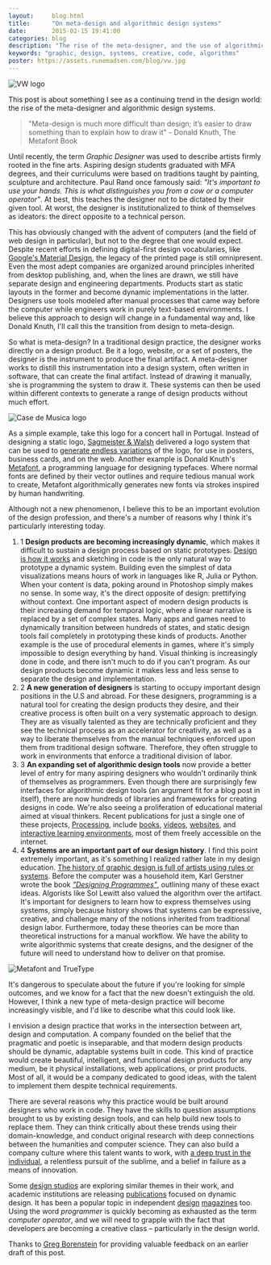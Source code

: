 ```yaml
---
layout:     blog.html
title:      "On meta-design and algorithmic design systems"
date:       2015-02-15 19:41:00
categories: blog
description: "The rise of the meta-designer, and the use of algorithmic design systems."
keywords: "graphic, design, systems, creative, code, algorithms"
poster: https://assets.runemadsen.com/blog/vw.jpg
---
```


<div class="wide-750">
  <img src="https://assets.runemadsen.com/blog/vw.jpg" alt="VW logo" />
</div>

This post is about something I see as a continuing trend in the design world: the rise of the meta-designer and algorithmic design systems.

> "Meta-design is much more difficult than design; it’s easier to draw something than to explain how to draw it" - Donald Knuth, The Metafont Book

Until recently, the term *Graphic Designer* was used to describe artists firmly rooted in the fine arts. Aspiring design students graduated with MFA degrees, and their curriculums were based on traditions taught by painting, sculpture and architecture. Paul Rand once famously said: *"It's important to use your hands. This is what distinguishes you from a cow or a computer operator"*. At best, this teaches the designer not to be dictated by their given tool. At worst, the designer is institutionalized to think of themselves as ideators: the direct opposite to a technical person. 

This has obviously changed with the advent of computers (and the field of web design in particular), but not to the degree that one would expect. Despite recent efforts in defining digital-first design vocabularies, like [Google's Material Design](http://www.google.com/design/spec/material-design/introduction.html), the legacy of the printed page is still omnipresent. Even the most adept companies are organized around principles inherited from desktop publishing, and, when the lines are drawn, we still have separate design and engineering departments. Products start as static layouts in the former and become dynamic implementations in the latter. Designers use tools modeled after manual processes that came way before the computer while engineers work in purely text-based environments. I believe this approach to design will change in a fundamental way and, like Donald Knuth, I'll call this the transition from design to meta-design.

So what is meta-design? In a traditional design practice, the designer works directly on a design product. Be it a logo, website, or a set of posters, the designer is the instrument to produce the final artifact. A meta-designer works to distill this instrumentation into a design system, often written in software, that can create the final artifact. Instead of drawing it manually, she is programming the system to draw it. These systems can then be used within different contexts to generate a range of design products without much effort.

<div class="wide-750">
  <img src="https://assets.runemadsen.com/blog/casa.jpg" alt="Case de Musica logo" />
</div>

As a simple example, take this logo for a concert hall in Portugal. Instead of designing a static logo, [Sagmeister & Walsh](http://www.sagmeisterwalsh.com/) delivered a logo system that can be used to [generate endless variations](http://www.sagmeisterwalsh.com/work/project/casa-da-musica-identity/) of the logo, for use in posters, business cards, and on the web. Another example is Donald Knuth's [Metafont](http://en.wikipedia.org/wiki/Metafont), a programming language for designing typefaces. Where normal fonts are defined by their vector outlines and require tedious manual work to create, Metafont algorithmically generates new fonts via strokes inspired by human handwriting.

Although not a new phenomenon, I believe this to be an important evolution of the design profession, and there's a number of reasons why I think it's particularly interesting today.

<ol class="bignums">

  <li>
    <span class="bignum">1</span>
    <strong>Design products are becoming increasingly dynamic</strong>, which makes it difficult to sustain a design process based on static prototypes. <a href="http://daringfireball.net/2012/02/walter_isaacson_steve_jobs">Design is how it works</a> and sketching in code is the only natural way to prototype a dynamic system. Building even the simplest of data visualizations means hours of work in languages like R, Julia or Python. When your content is data, poking around in Photoshop simply makes no sense. In some way, it's the direct opposite of design: prettifying without context. One important aspect of modern design products is their increasing demand for temporal logic, where a linear narrative is replaced by a set of complex states. Many apps and games need to dynamically transition between hundreds of states, and static design tools fail completely in prototyping these kinds of products. Another example is the use of procedural elements in games, where it's simply impossible to design everything by hand. Visual thinking is increasingly done in code, and there isn't much to do if you can't program. As our design products become dynamic it makes less and less sense to separate the design and implementation.
  </li>

  <li>
    <span class="bignum">2</span>
    <strong>A new generation of designers</strong> is starting to occupy important design positions in the U.S and abroad. For these designers, programming is a natural tool for creating the design products they desire, and their creative process is often built on a very systematic approach to design. They are as visually talented as they are technically proficient and they see the technical process as an accelerator for creativity, as well as a way to liberate themselves from the manual techniques enforced upon them from traditional design software. Therefore, they often struggle to work in environments that enforce a traditional division of labor.
  </li>
  
  <li>
    <span class="bignum">3</span>
    <strong>An expanding set of algorithmic design tools</strong> now provide a better level of entry for many aspiring designers who wouldn't ordinarily think of themselves as programmers. Even though there are surprisingly few interfaces for algorithmic design tools (an argument fit for a blog post in itself), there are now hundreds of libraries and frameworks for creating designs in code. We're also seeing a proliferation of educational material aimed at visual thinkers. Recent publications for just a single one of these projects, <a href="https://processing.org/">Processing</a>, include <a href="http://www.amazon.com/Processing-Programming-Handbook-Designers-Artists/dp/026202828X/ref=sr_1_6?s=books&amp;ie=UTF8&amp;qid=1406934187&amp;sr=1-6&amp;keywords=processing">books</a>, <a href="http://icm.shiffman.net/0.0/">videos</a>, <a href="http://natureofcode.com/book">websites</a>, and <a href="http://hello.processing.org/">interactive learning environments</a>, most of them freely accessible on the internet.
  </li>

  <li>
    <span class="bignum">4</span>
    <strong>Systems are an important part of our design history</strong>. I find this point extremely important, as it's something I realized rather late in my design education. <a href="http://printingcode.runemadsen.com/lecture-intro/">The history of graphic design is full of artists using rules or systems</a>. Before the computer was a household item, Karl Gerstner wrote the book <em><a href="https://runemadsen.com/blog/karl-gerstner-designing-programmes/">"Designing Programmes"</a></em>, outlining many of these exact ideas. Algorists like Sol Lewitt also valued the algorithm over the artifact. It's important for designers to learn how to express themselves using systems, simply because history shows that systems can be expressive, creative, and challenge many of the notions inherited from traditional design labor. Furthermore, today these theories can be more than theoretical instructions for a manual workflow. We have the ability to write algorithmic systems that create designs, and the designer of the future will need to understand how to deliver on that promise.
  </li>

</ol>

<div class="wide-750">
  <img src="https://assets.runemadsen.com/blog/metafont.jpg" alt="Metafont and TrueType" />
</div>

It's dangerous to speculate about the future if you're looking for simple outcomes, and we know for a fact that the new doesn't extinguish the old. However, I think a new type of meta-design practice will become increasingly visible, and I'd like to describe what this could look like.

I envision a design practice that works in the intersection between art, design and computation. A company founded on the belief that the pragmatic and poetic is inseparable, and that modern design products should be dynamic, adaptable systems built in code. This kind of practice would create beautiful, intelligent, and functional design products for any medium, be it physical installations, web applications, or print products. Most of all, it would be a company dedicated to good ideas, with the talent to implement them despite technical requirements. 

There are several reasons why this practice would be built around designers who work in code. They have the skills to question assumptions brought to us by existing design tools, and can help build new tools to replace them. They can think critically about these trends using their domain-knowledge, and conduct original research with deep connections between the humanities and computer science. They can also build a company culture where this talent wants to work, with [a deep trust in the individual](http://en.wikipedia.org/wiki/Bounded_rationality), a relentless pursuit of the sublime, and a belief in failure as a means of innovation.

Some [design studios](http://www.sagmeisterwalsh.com) are exploring similar themes in their work, and academic institutions are releasing [publications](https://runemadsen.com/blog/ulrike-felsing-dynamic-identities-in-cultural-and-public-contexts/) focused on dynamic design. It has been a popular topic in independent [design](http://www.dot-dot-dot.us/) [magazines](http://www.servinglibrary.org/) too. Using the word *programmer* is quickly becoming as exhausted as the term *computer operator*, and we will need to grapple with the fact that developers are becoming a creative class – particularly in the design world.

<div class="thanks"><p>Thanks to <a href="http://gregborenstein.com/">Greg Borenstein</a> for providing valuable feedback on an earlier draft of this post.</p></div>




